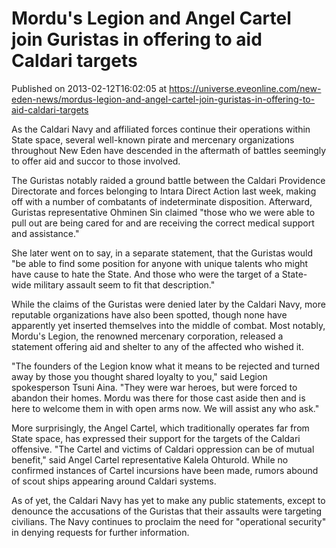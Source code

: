 # Mordu's Legion and Angel Cartel join Guristas in offering to aid Caldari targets
Published on 2013-02-12T16:02:05 at https://universe.eveonline.com/new-eden-news/mordus-legion-and-angel-cartel-join-guristas-in-offering-to-aid-caldari-targets

As the Caldari Navy and affiliated forces continue their operations within State space, several well-known pirate and mercenary organizations throughout New Eden have descended in the aftermath of battles seemingly to offer aid and succor to those involved.

The Guristas notably raided a ground battle between the Caldari Providence Directorate and forces belonging to Intara Direct Action last week, making off with a number of combatants of indeterminate disposition. Afterward, Guristas representative Ohminen Sin claimed "those who we were able to pull out are being cared for and are receiving the correct medical support and assistance."

She later went on to say, in a separate statement, that the Guristas would "be able to find some position for anyone with unique talents who might have cause to hate the State. And those who were the target of a State-wide military assault seem to fit that description."

While the claims of the Guristas were denied later by the Caldari Navy, more reputable organizations have also been spotted, though none have apparently yet inserted themselves into the middle of combat. Most notably, Mordu's Legion, the renowned mercenary corporation, released a statement offering aid and shelter to any of the affected who wished it.

"The founders of the Legion know what it means to be rejected and turned away by those you thought shared loyalty to you," said Legion spokesperson Tsuni Aina. "They were war heroes, but were forced to abandon their homes. Mordu was there for those cast aside then and is here to welcome them in with open arms now. We will assist any who ask."

More surprisingly, the Angel Cartel, which traditionally operates far from State space, has expressed their support for the targets of the Caldari offensive. "The Cartel and victims of Caldari oppression can be of mutual benefit," said Angel Cartel representative Kalela Ohturold. While no confirmed instances of Cartel incursions have been made, rumors abound of scout ships appearing around Caldari systems.

As of yet, the Caldari Navy has yet to make any public statements, except to denounce the accusations of the Guristas that their assaults were targeting civilians. The Navy continues to proclaim the need for "operational security" in denying requests for further information.
